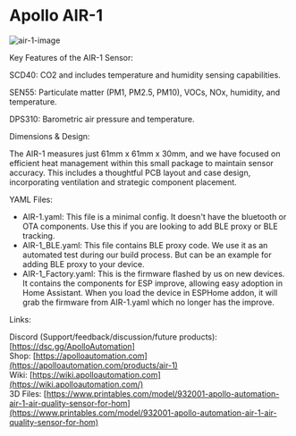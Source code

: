 # Apollo AIR-1

![air-1-image](https://github.com/user-attachments/assets/09e5b0a2-0585-4480-8433-8d6efd9c7a69)

Key Features of the AIR-1 Sensor:

SCD40: CO2 and includes temperature and humidity sensing capabilities. 

SEN55: Particulate matter (PM1, PM2.5, PM10), VOCs, NOx, humidity, and temperature. 

DPS310: Barometric air pressure and temperature.

Dimensions & Design: 

The AIR-1 measures just 61mm x 61mm x 30mm, and we have focused on efficient heat management within this small package to maintain sensor accuracy. This includes a thoughtful PCB layout and case design, incorporating ventilation and strategic component placement. 

YAML Files:
- AIR-1.yaml: This file is a minimal config. It doesn't have the bluetooth or OTA components. Use this if you are looking to add BLE proxy or BLE tracking.
- AIR-1_BLE.yaml: This file contains BLE proxy code. We use it as an automated test during our build process. But can be an example for adding BLE proxy to your device.
- AIR-1_Factory.yaml: This is the firmware flashed by us on new devices. It contains the components for ESP improve, allowing easy adoption in Home Assistant. When you load the device in ESPHome addon, it will grab the firmware from AIR-1.yaml which no longer has the improve.



Links:

Discord (Support/feedback/discussion/future products): [https://dsc.gg/ApolloAutomation] \
Shop: [https://apolloautomation.com](https://apolloautomation.com/products/air-1) \
Wiki: [https://wiki.apolloautomation.com](https://wiki.apolloautomation.com/) \
3D Files: [https://www.printables.com/model/932001-apollo-automation-air-1-air-quality-sensor-for-hom](https://www.printables.com/model/932001-apollo-automation-air-1-air-quality-sensor-for-hom)

